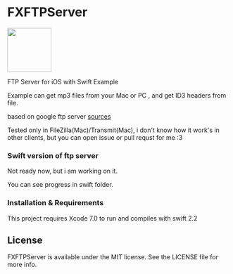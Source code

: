 # FXFTPServer

<img src="https://raw.githubusercontent.com/kioshimafx/FXFTPServer/master/FXFTPServer/Assets.xcassets/AppIcon.appiconset/Icon-60%403x.png" align="center" width="100" height="100"/>

FTP Server for iOS with Swift Example

Example can get mp3 files from your Mac or PC , and get ID3 headers from file.

based on google ftp server [sources](https://code.google.com/archive/p/ios-ftp-server/)

Tested only in FileZilla(Mac)/Transmit(Mac), i don't know how it work's in other clients, but you can open issue or pull requst for me :3

### Swift version of ftp server 
Not ready now, but i am working on it.

You can see progress in swift folder.

### Installation & Requirements

This project requires Xcode 7.0 to run and compiles with swift 2.2

## License
FXFTPServer is available under the MIT license. See the LICENSE file for more info.
